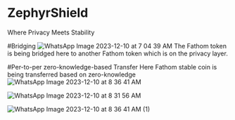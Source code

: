 # ZephyrShield
Where Privacy Meets Stability

#Bridging
![WhatsApp Image 2023-12-10 at 7 04 39 AM](https://github.com/Shubham1769/ZephyrShield/assets/101627817/9643792b-4b58-4760-8bc5-3906cd22d9a3)
The Fathom token is being bridged here to another Fathom token which is on the privacy layer.

#Per-to-per zero-knowledge-based Transfer
Here Fathom stable coin is being transferred based on zero-knowledge
![WhatsApp Image 2023-12-10 at 8 36 41 AM](https://github.com/Shubham1769/ZephyrShield/assets/101627817/6f0fe29f-d892-4097-85fc-07fcca4ab689)

![WhatsApp Image 2023-12-10 at 8 31 56 AM](https://github.com/Shubham1769/ZephyrShield/assets/101627817/d357c0ad-8e16-42b2-b2d1-4b41961db0cb)

![WhatsApp Image 2023-12-10 at 8 36 41 AM (1)](https://github.com/Shubham1769/ZephyrShield/assets/101627817/6c7f9c51-6d50-4aab-b9a5-1e1ae8adfa0a)
